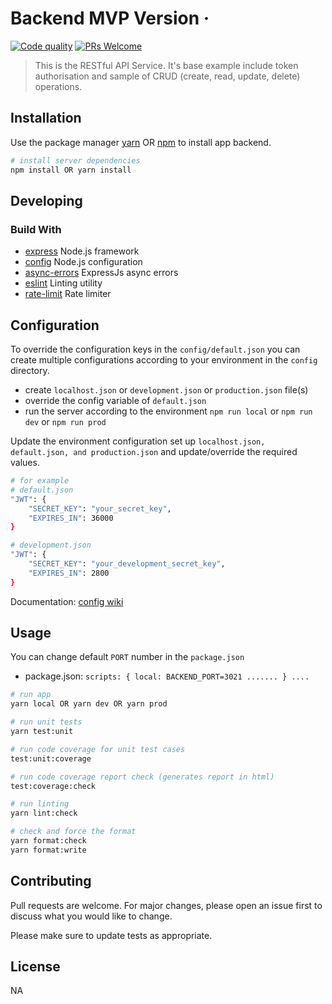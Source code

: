 # Backend MVP Version &middot;

[![Code quality](https://github.com/asad041/expressjs-architecture/actions/workflows/code-check.yml/badge.svg)](https://github.com/asad041/expressjs-architecture/actions/workflows/code-check.yml) [![PRs Welcome](https://img.shields.io/badge/PRs-welcome-brightgreen.svg?style=flat-square)](https://makeapullrequest.com)

> This is the RESTful API Service. It's base example include token authorisation and sample of CRUD (create, read, update, delete) operations.

## Installation

Use the package manager [yarn](https://yarnpkg.com/) OR [npm](https://www.npmjs.com/) to install app backend.

```bash
# install server dependencies
npm install OR yarn install
```

## Developing

### Build With

- [express](https://expressjs.com/) Node.js framework
- [config](https://www.npmjs.com/package/config) Node.js configuration
- [async-errors](https://www.npmjs.com/package/express-async-errors) ExpressJs async errors
- [eslint](https://eslint.org/) Linting utility
- [rate-limit](https://www.npmjs.com/package/express-rate-limit) Rate limiter

## Configuration

To override the configuration keys in the `config/default.json` you can create multiple configurations according to your environment in the `config` directory.

- create `localhost.json` or `development.json` or `production.json` file(s)
- override the config variable of `default.json`
- run the server according to the environment `npm run local` or `npm run dev` or `npm run prod`

Update the environment configuration set up `localhost.json, default.json, and production.json` and update/override the required values.

```bash
# for example
# default.json
"JWT": {
    "SECRET_KEY": "your_secret_key",
    "EXPIRES_IN": 36000
}

# development.json
"JWT": {
    "SECRET_KEY": "your_development_secret_key",
    "EXPIRES_IN": 2800
}
```

Documentation: [config wiki](https://github.com/node-config/node-config/wiki)

## Usage

You can change default `PORT` number in the `package.json`

- package.json: `scripts: { local: BACKEND_PORT=3021 ....... } ....`

```bash
# run app
yarn local OR yarn dev OR yarn prod

# run unit tests
yarn test:unit

# run code coverage for unit test cases
test:unit:coverage

# run code coverage report check (generates report in html)
test:coverage:check

# run linting
yarn lint:check

# check and force the format
yarn format:check
yarn format:write
```

## Contributing

Pull requests are welcome. For major changes, please open an issue first to discuss what you would like to change.

Please make sure to update tests as appropriate.

## License

NA
